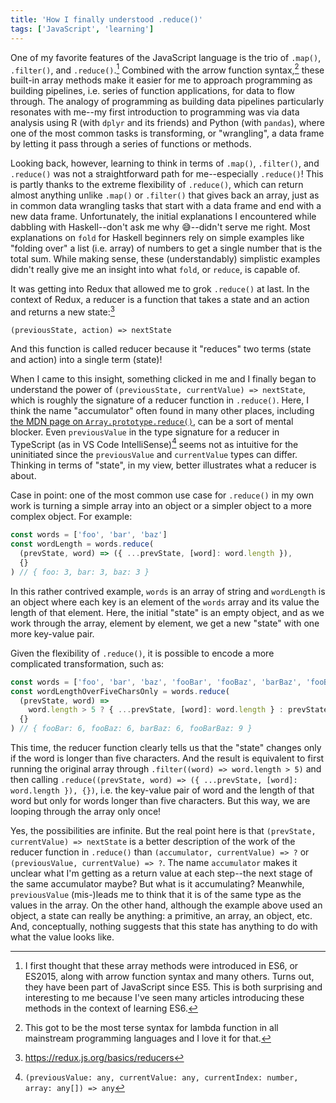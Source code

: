 ```yaml
---
title: 'How I finally understood .reduce()'
tags: ['JavaScript', 'learning']
---
```


One of my favorite features of the JavaScript language is the trio of `.map()`, `.filter()`, and `.reduce()`.[^1] Combined with the arrow function syntax,[^2] these built-in array methods make it easier for me to approach programming as building pipelines, i.e. series of function applications, for data to flow through. The analogy of programming as building data pipelines particularly resonates with me--my first introduction to programming was via data analysis using R (with `dplyr` and its friends) and Python (with `pandas`), where one of the most common tasks is transforming, or "wrangling", a data frame by letting it pass through a series of functions or methods.

[^1]: I first thought that these array methods were introduced in ES6, or ES2015, along with arrow function syntax and many others. Turns out, they have been part of JavaScript since ES5. This is both surprising and interesting to me because I've seen many articles introducing these methods in the context of learning ES6.
[^2]: This got to be the most terse syntax for lambda function in all mainstream programming languages and I love it for that.

Looking back, however, learning to think in terms of `.map()`, `.filter()`, and `.reduce()` was not a straightforward path for me--especially `.reduce()`! This is partly thanks to the extreme flexibility of `.reduce()`, which can return almost anything unlike `.map()` or `.filter()` that gives back an array, just as in common data wrangling tasks that start with a data frame and end with a new data frame. Unfortunately, the initial explanations I encountered while dabbling with Haskell--don't ask me why 😅--didn't serve me right. Most explanations on `fold` for Haskell beginners rely on simple examples like "folding over" a list (i.e. array) of numbers to get a single number that is the total sum. While making sense, these (understandably) simplistic examples didn't really give me an insight into what `fold`, or `reduce`, is capable of.

It was getting into Redux that allowed me to grok `.reduce()` at last. In the context of Redux, a reducer is a function that takes a state and an action and returns a new state:[^3]

```
(previousState, action) => nextState
```

[^3]: https://redux.js.org/basics/reducers

And this function is called reducer because it "reduces" two terms (state and action) into a single term (state)!

When I came to this insight, something clicked in me and I finally began to understand the power of `(previousState, currentValue) => nextState`, which is roughly the signature of a reducer function in `.reduce()`. Here, I think the name "accumulator" often found in many other places, including [the MDN page on `Array.prototype.reduce()`](https://developer.mozilla.org/en-US/docs/Web/JavaScript/Reference/Global_Objects/Array/Reduce), can be a sort of mental blocker. Even `previousValue` in the type signature for a reducer in TypeScript (as in VS Code IntelliSense)[^4] seems not as intuitive for the uninitiated since the `previousValue` and `currentValue` types can differ. Thinking in terms of "state", in my view, better illustrates what a reducer is about.

[^4]: `(previousValue: any, currentValue: any, currentIndex: number, array: any[]) => any`

Case in point: one of the most common use case for `.reduce()` in my own work is turning a simple array into an object or a simpler object to a more complex object. For example:

```js
const words = ['foo', 'bar', 'baz']
const wordLength = words.reduce(
  (prevState, word) => ({ ...prevState, [word]: word.length }),
  {}
) // { foo: 3, bar: 3, baz: 3 }
```

In this rather contrived example, `words` is an array of string and `wordLength` is an object where each key is an element of the `words` array and its value the length of that element. Here, the initial "state" is an empty object, and as we work through the array, element by element, we get a new "state" with one more key-value pair.

Given the flexibility of `.reduce()`, it is possible to encode a more complicated transformation, such as:

```js
const words = ['foo', 'bar', 'baz', 'fooBar', 'fooBaz', 'barBaz', 'fooBarBaz']
const wordLengthOverFiveCharsOnly = words.reduce(
  (prevState, word) =>
    word.length > 5 ? { ...prevState, [word]: word.length } : prevState,
  {}
) // { fooBar: 6, fooBaz: 6, barBaz: 6, fooBarBaz: 9 }
```

This time, the reducer function clearly tells us that the "state" changes only if the word is longer than five characters. And the result is equivalent to first running the original array through `.filter((word) => word.length > 5)` and then calling `.reduce((prevState, word) => ({ ...prevState, [word]: word.length }), {})`, i.e. the key-value pair of word and the length of that word but only for words longer than five characters. But this way, we are looping through the array only once!

Yes, the possibilities are infinite. But the real point here is that `(prevState, currentValue) => nextState` is a better description of the work of the reducer function in `.reduce()` than `(accumulator, currentValue) => ?` or `(previousValue, currentValue) => ?`. The name `accumulator` makes it unclear what I'm getting as a return value at each step--the next stage of the same accumulator maybe? But what is it accumulating? Meanwhile, `previousValue` (mis-)leads me to think that it is of the same type as the values in the array. On the other hand, although the example above used an object, a state can really be anything: a primitive, an array, an object, etc. And, conceptually, nothing suggests that this state has anything to do with what the value looks like.

